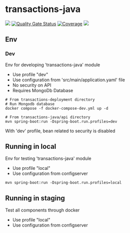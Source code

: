 # transactions-java

![](https://github.com/shaolin182/transactions-java/workflows/build/badge.svg)
[![Quality Gate Status](https://sonarcloud.io/api/project_badges/measure?project=shaolin182-transactions_transactions-java&metric=alert_status)](https://sonarcloud.io/summary/new_code?id=shaolin182-transactions_transactions-java)
[![Coverage](https://sonarcloud.io/api/project_badges/measure?project=shaolin182-transactions_transactions-java&metric=coverage)](https://sonarcloud.io/summary/new_code?id=shaolin182-transactions_transactions-java)
![](https://github.com/shaolin182/transactions-java/workflows/deploy/badge.svg)

## Env

### Dev

Env for developing 'transactions-java' module
- Use profile "dev"
- Use configuration from 'src/main/application.yaml' file
- No security on API
- Requires MongoDb Database

```
# From transactions-deployment directory
# Run Mongodb database
docker compose -f docker-compose-dev.yml up -d

# From transactions-java/api directory
mvn spring-boot:run -Dspring-boot.run.profiles=dev
```

With 'dev' profile, bean related to security is disabled

## Running in local

Env for testing 'transactions-java' module
- Use profile "local"
- Use configuration from configserver

```
mvn spring-boot:run -Dspring-boot.run.profiles=local
```

## Running in staging

Test all components through docker
- Use profile "local"
- Use configuration from configserver

